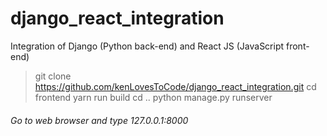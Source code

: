 # django_react_integration
Integration of Django (Python back-end) and React JS (JavaScript front-end)
> git clone https://github.com/kenLovesToCode/django_react_integration.git
> cd frontend
> yarn run build
> cd ..
> python manage.py runserver
###### Go to web browser and type 127.0.0.1:8000
